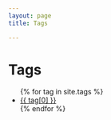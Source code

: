 ```yaml
---
layout: page
title: Tags 

---
```


<div class="page-content wc-container">
	<div class="post">
		<h1>Tags</h1>  
		<ul>
			{% for tag in site.tags %}
			<li><a href="{{site.baseurl | prepend:site.url}}/tag/{{ tag[0] }}">{{ tag[0] }}</a></li>
			{% endfor %}
		</ul>
	</div>
</div>
